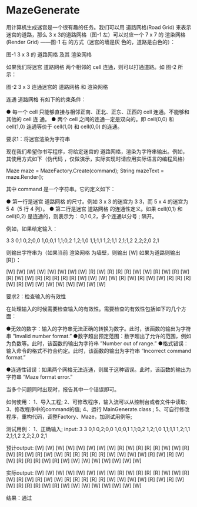 # MazeGenerate

用计算机生成迷宫是一个很有趣的任务。我们可以用 道路网格(Road Grid) 来表示迷宫的道路，那么 3 x 3的道路网格（图-1 左）可以对应一个 7 x 7 的 渲染网格(Render Grid) ——图-1 右 的方式（迷宫的墙是灰 色的，道路是白色的）：

图-1 3 x 3 的 道路网格 及其 渲染网格

如果我们将迷宫 道路网格 两个相邻的 cell 连通，则可以打通道路。如 图-2 所示：

图-2 3 x 3 连通迷宫的 道路网格 和 渲染网格

连通 道路网格 有如下的约束条件：

●	每一个 cell 只能够直接与相邻正南、正北、正东、正西的 cell 连通。不能够和其他的 cell 连
通。
●	两个 cell 之间的连通一定是双向的。即 cell(0,0) 和 cell(1,0) 连通等价于 cell(1,0) 和
cell(0,0) 的连通。


要求1：将迷宫渲染为字符串

现在我们希望你书写程序，将给定迷宫的 道路网格，渲染为字符串输出。例如，其使用方式如下（伪代码
，仅做演示，实际实现时请应用实际语言的编程风格）

Maze maze = MazeFactory.Create(command); String mazeText = maze.Render();

其中 command 是一个字符串。它的定义如下：

●	第一行是迷宫 道路网格 的尺寸。例如 3 x 3 的迷宫为 3 3，而 5 x 4 的迷宫为 5 4（5 行 4 列）。
●	第二行是迷宫 道路网格 的连通性定义。如果 cell(0,1) 和 cell(0,2) 是连通的，则表示为： 0,1 0,2，多个连通以分号 ; 隔开。

例如，如果给定输入：

3 3
0,1 0,2;0,0 1,0;0,1 1,1;0,2 1,2;1,0 1,1;1,1 1,2;1,1 2,1;1,2 2,2;2,0 2,1

则输出字符串为（如果当前 渲染网格 为墙壁，则输出 [W] 如果为道路则输出 [R]）：

[W]	[W]	[W]	[W]	[W]	[W]	[W]
[W]	[R]	[W]	[R]	[R]	[R]	[W]
[W]	[R]	[W]	[R]	[W]	[R]	[W]
[W]	[R]	[R]	[R]	[R]	[R]	[W]
[W]	[W]	[W]	[R]	[W]	[R]	[W]
[W]	[R]	[R]	[R]	[W]	[R]	[W]
[W]	[W]	[W]	[W]	[W]	[W]	[W]


要求2：检查输入的有效性

在处理输入的时候需要检查输入的有效性。需要检查的有效性包括如下的几个方面：

●无效的数字：输入的字符串无法正确的转换为数字。此时，该函数的输出为字符串 ”Invalid number format.”
●数字超出预定范围：数字超出了允许的范围，例如为负数等。此时，该函数的输出为字符串
”Number out of range.”
●格式错误：输入命令的格式不符合约定。此时，该函数的输出为字符串 ”Incorrect command format.”

●连通性错误：如果两个网格无法连通，则属于这种错误。此时，该函数的输出为字符串 ”Maze format error.”

当多个问题同时出现时，报告其中一个错误即可。


如何使用：
1、导入工程;
2、可修改程序，输入流可以从控制台或者文件中读取;
3、修改程序中的command的值;
4、运行 MainGenerate.class ;
5、可自行修改程序，重构代码，调整Factory、Maze，加测试用例等;

测试用例：
1、正确输入;
input:
3 3
0,1 0,2;0,0 1,0;0,1 1,1;0,2 1,2;1,0 1,1;1,1 1,2;1,1 2,1;1,2 2,2;2,0 2,1

预计output:
[W]	[W]	[W]	[W]	[W]	[W]	[W]
[W]	[R]	[W]	[R]	[R]	[R]	[W]
[W]	[R]	[W]	[R]	[W]	[R]	[W]
[W]	[R]	[R]	[R]	[R]	[R]	[W]
[W]	[W]	[W]	[R]	[W]	[R]	[W]
[W]	[R]	[R]	[R]	[W]	[R]	[W]
[W]	[W]	[W]	[W]	[W]	[W]	[W]

实际output:
[W]	[W]	[W]	[W]	[W]	[W]	[W]
[W]	[R]	[W]	[R]	[R]	[R]	[W]
[W]	[R]	[W]	[R]	[W]	[R]	[W]
[W]	[R]	[R]	[R]	[R]	[R]	[W]
[W]	[W]	[W]	[R]	[W]	[R]	[W]
[W]	[R]	[R]	[R]	[W]	[R]	[W]
[W]	[W]	[W]	[W]	[W]	[W]	[W]

结果：通过

